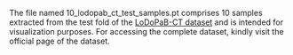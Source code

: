The file named 10_lodopab_ct_test_samples.pt comprises 10 samples extracted from the test fold of the [LoDoPaB-CT dataset](https://www.nature.com/articles/s41597-021-00893-z) and is intended for visualization purposes. For accessing the complete dataset, kindly visit the official page of the dataset.